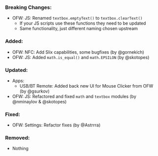 ### Breaking Changes:
- OFW: JS: Renamed `textbox.emptyText()` to `textbox.clearText()`
  - If your JS scripts use these functions they need to be updated
  - Same functionality, just different naming chosen upstream

### Added:
- OFW: NFC: Add Slix capabilities, some bugfixes (by @gornekich)
- OFW: JS: Added `math.is_equal()` and `math.EPSILON` (by @skotopes)

### Updated:
- Apps:
  - USB/BT Remote: Added back new UI for Mouse Clicker from OFW (by @gsurkov)
- OFW: JS: Refactored and fixed `math` and `textbox` modules (by @nminaylov & @skotopes)

### Fixed:
- OFW: Settings: Refactor fixes (by @Astrrra)

### Removed:
- Nothing
